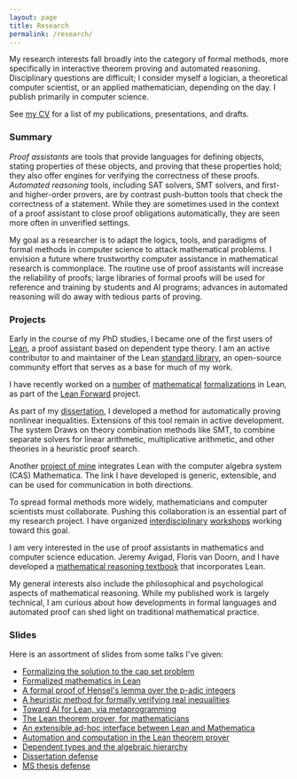 ```yaml
---
layout: page
title: Research
permalink: /research/
---
```


My research interests fall broadly into the category of formal methods, more specifically in interactive theorem proving and automated reasoning.
Disciplinary questions are difficult; I consider myself a logician,
a theoretical computer scientist, or an applied mathematician, depending on the day.
I publish primarily in computer science.

See [my CV]({{site.url}}/files/cv.pdf) for a list of my
publications, presentations, and drafts.

### Summary

*Proof assistants* are tools that provide languages for defining objects, stating properties of these objects, and proving that these properties hold; they also offer engines for verifying the correctness of these proofs.
*Automated reasoning* tools, including SAT solvers, SMT solvers, and first- and higher-order provers, are by contrast push-button tools that check the correctness of a statement. While they are sometimes used in the context of a proof assistant to close proof obligations automatically, they are seen more often in unverified settings.

My goal as a researcher is to adapt the logics, tools, and paradigms of formal methods in computer science to attack mathematical problems. I envision a future where trustworthy computer assistance in mathematical research is commonplace. The routine use of proof assistants will increase the reliability of proofs; large libraries of formal proofs will be used for reference and training by students and AI programs; advances in automated reasoning will do away with tedious parts of proving.

### Projects

Early in the course of my PhD studies, I became one of the first users of [Lean](http://leanprover.github.io), a proof assistant based on dependent type theory.
I am an active contributor to and maintainer of the Lean [standard library](https://leanprover-community.github.io/), an open-source community effort that serves as a base for much of my work.

I have recently worked on a [number](https://robertylewis.com/padics/) of [mathematical](https://lean-forward.github.io/e-g/) [formalizations](https://leanprover-community.github.io/papers/mathlib-paper.pdf) in Lean, as part of the [Lean Forward](https://lean-forward.github.io) project.

As part of my [dissertation]({{site.url}}/files/dissertation.pdf), I developed a method for automatically proving nonlinear inequalities. Extensions of this tool remain in active development. The system Draws on theory combination methods like SMT, to combine separate solvers for linear arithmetic, multiplicative arithmetic, and other theories in a heuristic proof search.

Another [project of mine]({{site.url}}/leanmm) integrates Lean with the computer algebra system (CAS) Mathematica. The link I have developed is generic, extensible, and can be used for communication in both directions.

To spread formal methods more widely, mathematicians and computer scientists must collaborate. Pushing this collaboration is an essential part of my research project.
I have organized [interdisciplinary](https://lean-forward.github.io/lean-together/2019/index.html)
[workshops](http://www.andrew.cmu.edu/user/avigad/meetings/fomm2020/index.html) working toward this goal.

I am very interested in the use of proof assistants in mathematics and computer science education. Jeremy Avigad, Floris
van Doorn, and I have developed a [mathematical reasoning
textbook](http://avigad.github.io/logic_and_proof/) that incorporates Lean.

My general interests
also include the philosophical and psychological aspects of mathematical reasoning. While my
published work is largely technical, I am curious about how developments in formal languages and
automated proof can shed light on traditional mathematical practice.



### Slides

Here is an assortment of slides from some talks I've given:

* [Formalizing the solution to the cap set problem]({{site.url}}/files/capset_long_slides.pdf)
* [Formalized mathematics in Lean]({{site.url}}/files/lean_intro_slides.pdf)
* [A formal proof of Hensel's lemma over the p-adic integers]({{site.url}}/files/padics.pdf)
* [A heuristic method for formally verifying real inequalities]({{site.url}}/files/hales60.pdf)
* [Toward AI for Lean, via metaprogramming]({{site.url}}/files/lewis_aitp.pdf)
* [The Lean theorem prover, for mathematicians]({{site.url}}/files/western2.pdf)
* [An extensible ad-hoc interface between Lean and Mathematica]({{site.url}}/files/pxtp.pdf)
* [Automation and computation in the Lean theorem prover]({{site.url}}/files/aitp_slides.pdf)
* [Dependent types and the algebraic hierarchy]({{site.url}}/files/carma_slides.pdf)
* [Dissertation defense]({{site.url}}/files/defense.pdf)
* [MS thesis defense]({{site.url}}/files/ms_thesis.pdf)